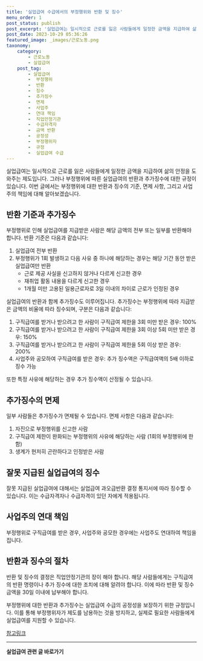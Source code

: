 ```yaml
---
title: '실업급여 수급에서의 부정행위와 반환 및 징수'
menu_order: 1
post_status: publish
post_excerpt: '실업급여는 일시적으로 근로를 잃은 사람들에게 일정한 금액을 지급하여 삶의 안정을 도와주는 제도입니다. 그러나 부정행위에 따른 실업급여의 반환과 추가징수에 대한 규정이 있습니다. 이번 글에서는 부정행위에 대한 반환과 징수의 기준, 면제 사항, 그리고 사업주의 책임에 대해 알아보겠습니다.'
post_date: 2023-10-29 05:36:26
featured_image: _images/근로노동.png
taxonomy:
    category:
        - 근로노동
        - 실업급여
    post_tag:
        - 실업급여
        -  부정행위
        -  반환
        -  징수
        -  추가징수
        -  면제
        -  사업주
        -  연대 책임
        -  직업안정기관
        -  수급자격자
        -  금액 반환
        -  공정성
        -  부정행위자
        -  규정
        -  실업급여 수급
---
```




실업급여는 일시적으로 근로를 잃은 사람들에게 일정한 금액을 지급하여 삶의 안정을 도와주는 제도입니다. 그러나 부정행위에 따른 실업급여의 반환과 추가징수에 대한 규정이 있습니다. 이번 글에서는 부정행위에 대한 반환과 징수의 기준, 면제 사항, 그리고 사업주의 책임에 대해 알아보겠습니다.

## 반환 기준과 추가징수

부정행위로 인해 실업급여를 지급받은 사람은 해당 금액의 전부 또는 일부를 반환해야 합니다. 반환 기준은 다음과 같습니다:

1. 실업급여 전부 반환
2. 부정행위가 1회 발생하고 다음 사유 중 하나에 해당하는 경우는 해당 기간 동안 받은 실업급여만 반환
   - 근로 제공 사실을 신고하지 않거나 다르게 신고한 경우
   - 재취업 활동 내용을 다르게 신고한 경우
   - 1개월 미만 고용된 일용근로자로 3일 이내의 차이로 근로가 인정된 경우

실업급여의 반환과 함께 추가징수도 이루어집니다. 추가징수는 부정행위에 따라 지급받은 금액의 비율에 따라 징수되며, 구분은 다음과 같습니다:

1. 구직급여를 받거나 받으려고 한 사람이 구직급여 제한을 3회 미만 받은 경우: 100%
2. 구직급여를 받거나 받으려고 한 사람이 구직급여 제한을 3회 이상 5회 미만 받은 경우: 150%
3. 구직급여를 받거나 받으려고 한 사람이 구직급여 제한을 5회 이상 받은 경우: 200%
4. 사업주와 공모하여 구직급여를 받은 경우: 추가 징수액은 구직급여액의 5배 이하로 징수 가능

또한 특정 사유에 해당하는 경우 추가 징수액이 산정될 수 있습니다.

## 추가징수의 면제

일부 사람들은 추가징수가 면제될 수 있습니다. 면제 사항은 다음과 같습니다:

1. 자진으로 부정행위를 신고한 사람
2. 구직급여 제한이 완화되는 부정행위의 사유에 해당하는 사람 (1회의 부정행위에 한함)
3. 생계가 현저히 곤란하다고 인정받은 사람

## 잘못 지급된 실업급여의 징수

잘못 지급된 실업급여에 대해서는 실업급여 과오급반환 결정 통지서에 따라 징수할 수 있습니다. 이는 수급자격자나 수급자격이 있던 자에게 적용됩니다.

## 사업주의 연대 책임

부정행위로 구직급여를 받은 경우, 사업주와 공모한 경우에는 사업주도 연대하여 책임을 집니다.

## 반환과 징수의 절차

반환 및 징수의 결정은 직업안정기관의 장이 해야 합니다. 해당 사람들에게는 구직급여의 반환 명령이나 추가 징수에 대한 조치에 대해 알려야 합니다. 이에 따라 반환 및 징수 금액을 30일 이내에 납부해야 합니다.

부정행위에 대한 반환과 추가징수는 실업급여 수급의 공정성을 보장하기 위한 규정입니다. 이를 통해 부정행위자가 제도를 남용하는 것을 방지하고, 실제로 필요한 사람들에게 실업급여를 지원할 수 있습니다.

[참고링크](https://www.examplelink.com)
<!-- wp:separator -->
<hr class="wp-block-separator has-alpha-channel-opacity"/>
<!-- /wp:separator -->

<!-- wp:group {"backgroundColor":"base","layout":{"type":"constrained"}} -->
<div class="wp-block-group has-base-background-color has-background"><!-- wp:paragraph {"align":"center","fontSize":"medium"} -->
<p class="has-text-align-center has-large-font-size"><strong>실업급여 관련 글 바로가기</strong></p>
<!-- /wp:paragraph -->


<!-- wp:latest-posts
{"categories":[{"id":10977,"count":19,"description":"","link":"https://uknowlaw.com/category/%ec%8b%a4%ec%97%85%ea%b8%89%ec%97%ac/","name":"실업급여","slug":"실업급여","taxonomy":"category","parent":0,"meta":[],"_links":{"self":[{"href":"https://uknowlaw.com/wp-json/wp/v2/categories/10977"}],"collection":[{"href":"https://uknowlaw.com/wp-json/wp/v2/categories"}],"about":[{"href":"https://uknowlaw.com/wp-json/wp/v2/taxonomies/category"}],"wp:post_type":[{"href":"https://uknowlaw.com/wp-json/wp/v2/posts?categories=10977"}],"curies":[{"name":"wp","href":"https://api.w.org/{rel}","templated":true}]}}],"postsToShow":100,"excerptLength":28,"postLayout":"grid","columns":2,"featuredImageAlign":"left","featuredImageSizeSlug":"large","fontSize":"small"} /--></div>
<!-- /wp:group -->
